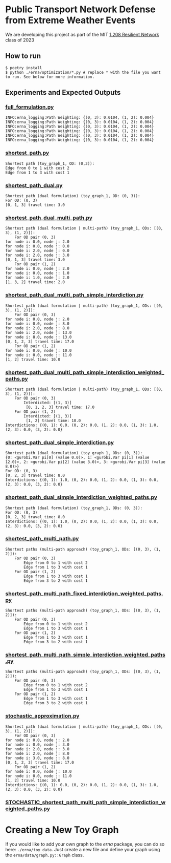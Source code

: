 # Public Transport Network Defense from Extreme Weather Events
We are developing this project as part of the MIT [1.208 Resilient Network](https://catalog.mit.edu/search/?search=1.208) class of 2023

## How to run
```shell
$ poetry install
$ python ./erna/optimization/*.py # replace * with the file you want to run. See below for more information.
```

## Experiments and Expected Outputs
### [full_formulation.py](erna%2Foptimization%2Ffull_formulation.py)
```shell
INFO:erna_logging:Path Weighting: {(0, 3): 0.0104, (1, 2): 0.004}
INFO:erna_logging:Path Weighting: {(0, 3): 0.0104, (1, 2): 0.004}
INFO:erna_logging:Path Weighting: {(0, 3): 0.0104, (1, 2): 0.004}
INFO:erna_logging:Path Weighting: {(0, 3): 0.0104, (1, 2): 0.004}
INFO:erna_logging:Path Weighting: {(0, 3): 0.0104, (1, 2): 0.004}
INFO:erna_logging:Path Weighting: {(0, 3): 0.0104, (1, 2): 0.004}
```
### [shortest_path.py](erna%2Foptimization%2Fshortest_path.py)
```shell
Shortest path (toy_graph_1, OD: (0,3)):
Edge from 0 to 1 with cost 2
Edge from 1 to 3 with cost 1
```

### [shortest_path_dual.py](erna%2Foptimization%2Fshortest_path_dual.py)
```shell
Shortest path (dual formulation) (toy_graph_1, OD: (0, 3)):
For OD: (0, 3)
[0, 1, 3] travel time: 3.0
```
### [shortest_path_dual_multi_path.py](erna%2Foptimization%2Fshortest_path_dual_multi_path.py)
```shell
Shortest path (dual formulation | multi-path) (toy_graph_1, ODs: [(0, 3), (1, 2)]):
	For OD pair (0, 3)
for node i: 0.0, node j: 2.0
for node i: 0.0, node j: 0.0
for node i: 2.0, node j: 0.0
for node i: 2.0, node j: 3.0
[0, 1, 3] travel time: 3.0
	For OD pair (1, 2)
for node i: 0.0, node j: 2.0
for node i: 0.0, node j: 1.0
for node i: 1.0, node j: 2.0
[1, 3, 2] travel time: 2.0
```

### [shortest_path_dual_multi_path_simple_interdiction.py](erna%2Foptimization%2Fshortest_path_dual_multi_path_simple_interdiction.py)
```shell
Shortest path (dual formulation | multi-path) (toy_graph_1, ODs: [(0, 3), (1, 2)]):
	For OD pair (0, 3)
for node i: 0.0, node j: 2.0
for node i: 0.0, node j: 8.0
for node i: 2.0, node j: 8.0
for node i: 2.0, node j: 13.0
for node i: 8.0, node j: 13.0
[0, 1, 2, 3] travel time: 17.0
	For OD pair (1, 2)
for node i: 0.0, node j: 10.0
for node i: 0.0, node j: 11.0
[1, 2] travel time: 10.0
```
### [shortest_path_dual_multi_path_simple_interdiction_weighted_paths.py](erna%2Foptimization%2Fshortest_path_dual_multi_path_simple_interdiction_weighted_paths.py)
```shell
Shortest path (dual formulation | multi-path) (toy_graph_1, ODs: [(0, 3), (1, 2)]):
	For OD pair (0, 3)
		Interdicted: [(1, 3)]
		 [0, 1, 2, 3] travel time: 17.0
	For OD pair (1, 2)
		Interdicted: [(1, 3)]
		 [1, 2] travel time: 10.0
Interdictions: {(0, 1): 0.0, (0, 2): 0.0, (1, 2): 0.0, (1, 3): 1.0, (2, 3): 0.0, (3, 2): 0.0}
`````
### [shortest_path_dual_simple_interdiction.py](erna%2Foptimization%2Fshortest_path_dual_simple_interdiction.py)
```shell
Shortest path (dual formulation) (toy_graph_1, ODs: (0, 3)):
{0: <gurobi.Var pi[0] (value 0.0)>, 1: <gurobi.Var pi[1] (value 12.0)>, 2: <gurobi.Var pi[2] (value 3.0)>, 3: <gurobi.Var pi[3] (value 8.0)>}
For OD: (0, 3)
[0, 2, 3] travel time: 8.0
Interdictions: {(0, 1): 1.0, (0, 2): 0.0, (1, 2): 0.0, (1, 3): 0.0, (2, 3): 0.0, (3, 2): 0.0}
```
### [shortest_path_dual_simple_interdiction_weighted_paths.py](erna%2Foptimization%2Fshortest_path_dual_simple_interdiction_weighted_paths.py)
```shell
Shortest path (dual formulation) (toy_graph_1, ODs: (0, 3)):
For OD: (0, 3)
[0, 2, 3] travel time: 8.0
Interdictions: {(0, 1): 1.0, (0, 2): 0.0, (1, 2): 0.0, (1, 3): 0.0, (2, 3): 0.0, (3, 2): 0.0}
```
### [shortest_path_multi_path.py](erna%2Foptimization%2Fshortest_path_multi_path.py)
```shell
Shortest paths (multi-path approach) (toy_graph_1, ODs: [(0, 3), (1, 2)]):
	For OD pair (0, 3)
		Edge from 0 to 1 with cost 2
		Edge from 1 to 3 with cost 1
	For OD pair (1, 2)
		Edge from 1 to 3 with cost 1
		Edge from 3 to 2 with cost 1
```
### [shortest_path_multi_path_fixed_interdiction_weighted_paths.py](erna%2Foptimization%2Fshortest_path_multi_path_fixed_interdiction_weighted_paths.py)
```shell
Shortest paths (multi-path approach) (toy_graph_1, ODs: [(0, 3), (1, 2)]):
	For OD pair (0, 3)
		Edge from 0 to 1 with cost 2
		Edge from 1 to 3 with cost 1
	For OD pair (1, 2)
		Edge from 1 to 3 with cost 1
		Edge from 3 to 2 with cost 1
```
### [shortest_path_multi_path_simple_interdiction_weighted_paths.py](erna%2Foptimization%2Fshortest_path_multi_path_simple_interdiction_weighted_paths.py)
```shell
Shortest paths (multi-path approach) (toy_graph_1, ODs: [(0, 3), (1, 2)]):
	For OD pair (0, 3)
		Edge from 0 to 1 with cost 2
		Edge from 1 to 3 with cost 1
	For OD pair (1, 2)
		Edge from 1 to 3 with cost 1
		Edge from 3 to 2 with cost 1
```
### [stochastic_approximation.py](erna%2Foptimization%2Fstochastic_approximation.py)
```shell
Shortest path (dual formulation | multi-path) (toy_graph_1, ODs: [(0, 3), (1, 2)]):
	For OD pair (0, 3)
for node i: 0.0, node j: 2.0
for node i: 0.0, node j: 3.0
for node i: 2.0, node j: 3.0
for node i: 2.0, node j: 8.0
for node i: 3.0, node j: 8.0
[0, 1, 2, 3] travel time: 17.0
	For OD pair (1, 2)
for node i: 0.0, node j: 10.0
for node i: 0.0, node j: 11.0
[1, 2] travel time: 10.0
Interdictions: {(0, 1): 0.0, (0, 2): 0.0, (1, 2): 0.0, (1, 3): 1.0, (2, 3): 0.0, (3, 2): 0.0}
```
### [STOCHASTIC_shortest_path_multi_path_simple_interdiction_weighted_paths.py](erna%2Foptimization%2FSTOCHASTIC_shortest_path_multi_path_simple_interdiction_weighted_paths.py)

# Creating a New Toy Graph
If you would like to add your own graph to the _erna_ package, you can do so here: `./erna/toy_data`.
Just create a new file and define your graph using the `erna/data/graph.py::Graph` class.
